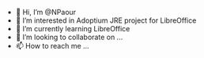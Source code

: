 - 👋 Hi, I’m @NPaour
- 👀 I’m interested in Adoptium JRE project for LibreOffice
- 🌱 I’m currently learning LibreOffice
- 💞️ I’m looking to collaborate on ...
- 📫 How to reach me ...

<!---
NPaour/NPaour is a ✨ special ✨ repository because its `README.md` (this file) appears on your GitHub profile.
You can click the Preview link to take a look at your changes.
--->

